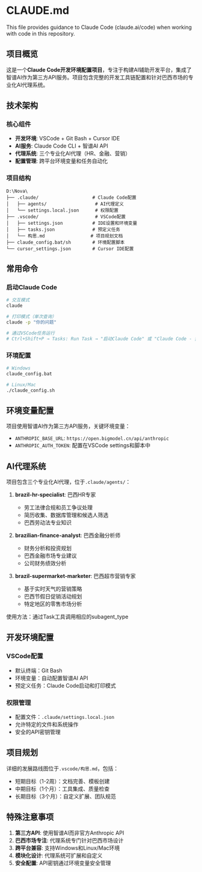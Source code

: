# CLAUDE.md

This file provides guidance to Claude Code (claude.ai/code) when working with code in this repository.

## 项目概览

这是一个**Claude Code开发环境配置项目**，专注于构建AI辅助开发平台，集成了智谱AI作为第三方API服务。项目包含完整的开发工具链配置和针对巴西市场的专业化AI代理系统。

## 技术架构

### 核心组件
- **开发环境**: VSCode + Git Bash + Cursor IDE
- **AI服务**: Claude Code CLI + 智谱AI API
- **代理系统**: 三个专业化AI代理（HR、金融、营销）
- **配置管理**: 跨平台环境变量和任务自动化

### 项目结构
```
D:\Nova\
├── .claude/                    # Claude Code配置
│   ├── agents/                  # AI代理定义
│   └── settings.local.json      # 权限配置
├── .vscode/                     # VSCode配置
│   ├── settings.json           # IDE设置和环境变量
│   ├── tasks.json              # 预定义任务
│   └── 构思.md                 # 项目规划文档
├── claude_config.bat/sh        # 环境配置脚本
└── cursor_settings.json        # Cursor IDE配置
```

## 常用命令

### 启动Claude Code
```bash
# 交互模式
claude

# 打印模式（单次查询）
claude -p "你的问题"

# 通过VSCode任务运行
# Ctrl+Shift+P → Tasks: Run Task → "启动Claude Code" 或 "Claude Code - 打印模式"
```

### 环境配置
```bash
# Windows
claude_config.bat

# Linux/Mac
./claude_config.sh
```

## 环境变量配置

项目使用智谱AI作为第三方API服务，关键环境变量：
- `ANTHROPIC_BASE_URL`: `https://open.bigmodel.cn/api/anthropic`
- `ANTHROPIC_AUTH_TOKEN`: 配置在VSCode settings和脚本中

## AI代理系统

项目包含三个专业化AI代理，位于`.claude/agents/`：

1. **brazil-hr-specialist**: 巴西HR专家
   - 劳工法律合规和员工争议处理
   - 简历收集、数据库管理和候选人筛选
   - 巴西劳动法专业知识

2. **brazilian-finance-analyst**: 巴西金融分析师
   - 财务分析和投资规划
   - 巴西金融市场专业建议
   - 公司财务绩效分析

3. **brazil-supermarket-marketer**: 巴西超市营销专家
   - 基于实时天气的营销策略
   - 巴西节假日促销活动规划
   - 特定地区的零售市场分析

使用方法：通过Task工具调用相应的subagent_type

## 开发环境配置

### VSCode配置
- 默认终端：Git Bash
- 环境变量：自动配置智谱AI API
- 预定义任务：Claude Code启动和打印模式

### 权限管理
- 配置文件：`.claude/settings.local.json`
- 允许特定的文件和系统操作
- 安全的API密钥管理

## 项目规划

详细的发展路线图位于`.vscode/构思.md`，包括：
- 短期目标（1-2周）：文档完善、模板创建
- 中期目标（1个月）：工具集成、质量检查
- 长期目标（3个月）：自定义扩展、团队规范

## 特殊注意事项

1. **第三方API**: 使用智谱AI而非官方Anthropic API
2. **巴西市场专注**: 代理系统专门针对巴西市场设计
3. **跨平台兼容**: 支持Windows和Linux/Mac环境
4. **模块化设计**: 代理系统可扩展和自定义
5. **安全配置**: API密钥通过环境变量安全管理